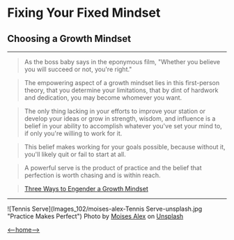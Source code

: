 # Fixing Your Fixed Mindset

## Choosing a Growth Mindset

---
> As the boss baby says in the eponymous film, "Whether you believe you will succeed or not, you're right."

> The empowering aspect of a growth mindset lies in this first-person theory, that you determine your limitations, that by dint of hardwork and dedication, you may become whomever you want.

> The only thing lacking in your efforts to improve your station or develop your ideas or grow in strength, wisdom, and influence is a belief in your ability to accomplish whatever you've set your mind to, if only you're willing to work for it.

> This belief makes working for your goals possible, because without it, you'll likely quit or fail to start at all.

> A powerful serve is the product of practice and the belief that perfection is worth chasing and is within reach.

> [Three Ways to Engender a Growth Mindset](GROWTH.md)

---
![Tennis Serve](Images_102/moises-alex-Tennis Serve-unsplash.jpg "Practice Makes Perfect")
<span>Photo by <a href="https://unsplash.com/@arnok?utm_source=unsplash&amp;utm_medium=referral&amp;utm_content=creditCopyText">Moises Alex</a> on <a href="https://unsplash.com/@arnok?utm_source=unsplash&amp;utm_medium=referral&amp;utm_content=creditCopyText">Unsplash</a></span>

[<--home-->](../README.md)
